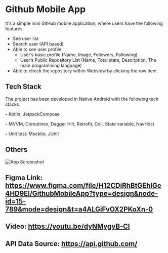 
# Github Mobile App

It's a simple mini GitHub mobile application, where users have the following features.
- See user list
- Search user (API based)
- Able to see user profile
    - User’s basic profile (Name, Image, Followers, Following)
    - User’s Public Repository List (Name, Total stars, Description,  The main programming language)
- Able to check the repository within Webview by clicking the row item.



## Tech Stack
The project has been developed in Native Android with the following tech stacks. 


**-** Kotlin, JetpackCompose

**-** MVVM, Coroutines, Dagger Hilt, Retrofit, Coil, State variable, NavHost

**-** Unit test: Mockito, JUnit


## Others

![App Screenshot](https://prnt.sc/M5ZlhJpZnwR3)

## Figma Link: https://www.figma.com/file/H12CDiRhBtGEhlGe4HD9El/GithubMobileApp?type=design&node-id=15-789&mode=design&t=a4ALGiFvOX2PKoXn-0

## Video: https://youtu.be/dyNMygyB-CI

## API Data Source: https://api.github.com/ 
